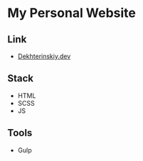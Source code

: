 # My Personal Website

## Link

- [Dekhterinskiy.dev](https://dekhterinskiy.dev)


## Stack

- HTML
- SCSS
- JS

## Tools

- Gulp